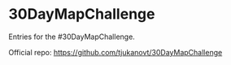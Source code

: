# 30DayMapChallenge
Entries for the #30DayMapChallenge.

Official repo: https://github.com/tjukanovt/30DayMapChallenge
